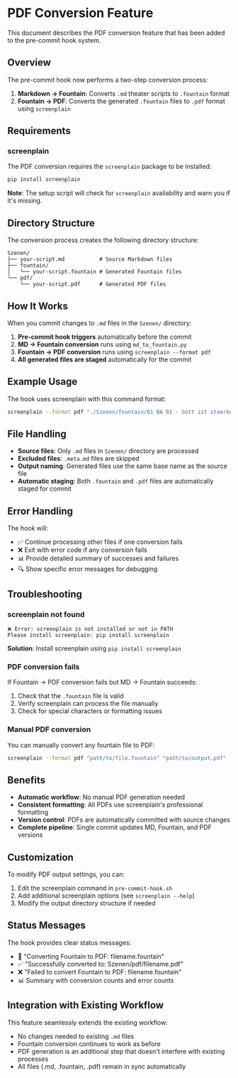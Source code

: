 # PDF Conversion Feature

This document describes the PDF conversion feature that has been added to the pre-commit hook system.

## Overview

The pre-commit hook now performs a two-step conversion process:
1. **Markdown → Fountain**: Converts `.md` theater scripts to `.fountain` format
2. **Fountain → PDF**: Converts the generated `.fountain` files to `.pdf` format using `screenplain`

## Requirements

### screenplain
The PDF conversion requires the `screenplain` package to be installed:

```bash
pip install screenplain
```

**Note**: The setup script will check for `screenplain` availability and warn you if it's missing.

## Directory Structure

The conversion process creates the following directory structure:

```
Szenen/
├── your-script.md           # Source Markdown files
├── fountain/
│   └── your-script.fountain # Generated Fountain files
└── pdf/
    └── your-script.pdf      # Generated PDF files
```

## How It Works

When you commit changes to `.md` files in the `Szenen/` directory:

1. **Pre-commit hook triggers** automatically before the commit
2. **MD → Fountain conversion** runs using `md_to_fountain.py`
3. **Fountain → PDF conversion** runs using `screenplain --format pdf`
4. **All generated files are staged** automatically for the commit

## Example Usage

The hook uses screenplain with this command format:
```bash
screenplain --format pdf "./Szenen/fountain/01 BA 01 - Gott ist staerker als der Zufall.fountain" "./Szenen/pdf/01 BA 01 - Gott ist staerker als der Zufall.pdf"
```

## File Handling

- **Source files**: Only `.md` files in `Szenen/` directory are processed
- **Excluded files**: `.meta.md` files are skipped
- **Output naming**: Generated files use the same base name as the source file
- **Automatic staging**: Both `.fountain` and `.pdf` files are automatically staged for commit

## Error Handling

The hook will:
- ✅ Continue processing other files if one conversion fails
- ❌ Exit with error code if any conversion fails
- 📊 Provide detailed summary of successes and failures
- 🔍 Show specific error messages for debugging

## Troubleshooting

### screenplain not found
```
❌ Error: screenplain is not installed or not in PATH
Please install screenplain: pip install screenplain
```

**Solution**: Install screenplain using `pip install screenplain`

### PDF conversion fails
If Fountain → PDF conversion fails but MD → Fountain succeeds:
1. Check that the `.fountain` file is valid
2. Verify screenplain can process the file manually
3. Check for special characters or formatting issues

### Manual PDF conversion
You can manually convert any fountain file to PDF:
```bash
screenplain --format pdf "path/to/file.fountain" "path/to/output.pdf"
```

## Benefits

- **Automatic workflow**: No manual PDF generation needed
- **Consistent formatting**: All PDFs use screenplain's professional formatting
- **Version control**: PDFs are automatically committed with source changes
- **Complete pipeline**: Single commit updates MD, Fountain, and PDF versions

## Customization

To modify PDF output settings, you can:
1. Edit the screenplain command in `pre-commit-hook.sh`
2. Add additional screenplain options (see `screenplain --help`)
3. Modify the output directory structure if needed

## Status Messages

The hook provides clear status messages:
- 🔄 "Converting Fountain to PDF: filename.fountain"
- ✅ "Successfully converted to: Szenen/pdf/filename.pdf" 
- ❌ "Failed to convert Fountain to PDF: filename.fountain"
- 📊 Summary with conversion counts and error counts

## Integration with Existing Workflow

This feature seamlessly extends the existing workflow:
- No changes needed to existing `.md` files
- Fountain conversion continues to work as before
- PDF generation is an additional step that doesn't interfere with existing processes
- All files (.md, .fountain, .pdf) remain in sync automatically